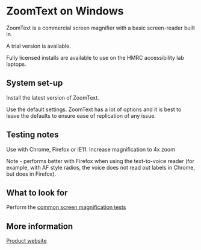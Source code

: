 # ZoomText on Windows
ZoomText is a commercial screen magnifier with a basic screen-reader built in.

A trial version is available.

Fully licensed installs are available to use on the HMRC accessibility lab laptops.

## System set-up
Install the latest version of ZoomText.

Use the default settings. ZoomText has a lot of options and it is best to leave the defaults to ensure ease of replication of any issue.

## Testing notes
Use with Chrome, Firefox or IE11.
Increase magnification to 4x zoom

Note - performs better with Firefox when using the text-to-voice reader (for example, with AF style radios, the voice does not read out labels in Chrome, but does in Firefox).

## What to look for
Perform the [common screen magnification tests](common/screen-magnification.md)

## More information
[Product website](https://www.freedomscientific.com/products/software/zoomtext/)
